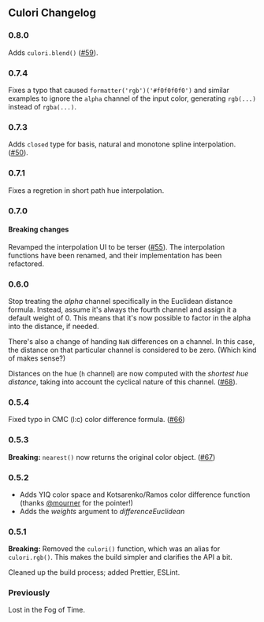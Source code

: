 ## Culori Changelog

### 0.8.0

Adds `culori.blend()` ([#59](https://github.com/Evercoder/culori/issues/59)).

### 0.7.4

Fixes a typo that caused `formatter('rgb')('#f0f0f0f0')` and similar examples to ignore the `alpha` channel of the input color, generating `rgb(...)` instead of `rgba(...)`.

### 0.7.3

Adds `closed` type for basis, natural and monotone spline interpolation. ([#50](https://github.com/Evercoder/culori/issues/50)).

### 0.7.1

Fixes a regretion in short path hue interpolation.

### 0.7.0

#### Breaking changes

Revamped the interpolation UI to be terser ([#55](https://github.com/Evercoder/culori/issues/55)). The interpolation functions have been renamed, and their implementation has been refactored.

### 0.6.0

Stop treating the _alpha_ channel specifically in the Euclidean distance formula. Instead, assume it's always the fourth channel and assign it a default weight of 0. This means that it's now possible to factor in the alpha into the distance, if needed.

There's also a change of handing `NaN` differences on a channel. In this case, the distance on that particular channel is considered to be zero. (Which kind of makes sense?)

Distances on the hue (`h` channel) are now computed with the _shortest hue distance_, taking into account the cyclical nature of this channel. ([#68](https://github.com/Evercoder/culori/issues/68)).

### 0.5.4

Fixed typo in CMC (l:c) color difference formula. ([#66](https://github.com/Evercoder/culori/issues/66))

### 0.5.3

**Breaking:** `nearest()` now returns the original color object. ([#67](https://github.com/Evercoder/culori/issues/67))

### 0.5.2

-   Adds YIQ color space and Kotsarenko/Ramos color difference function (thanks [@mourner](https://github.com/mourner) for the pointer!)
-   Adds the _weights_ argument to _differenceEuclidean_

### 0.5.1

**Breaking:** Removed the `culori()` function, which was an alias for `culori.rgb()`. This makes the build simpler and clarifies the API a bit.

Cleaned up the build process; added Prettier, ESLint.

### Previously

Lost in the Fog of Time.
